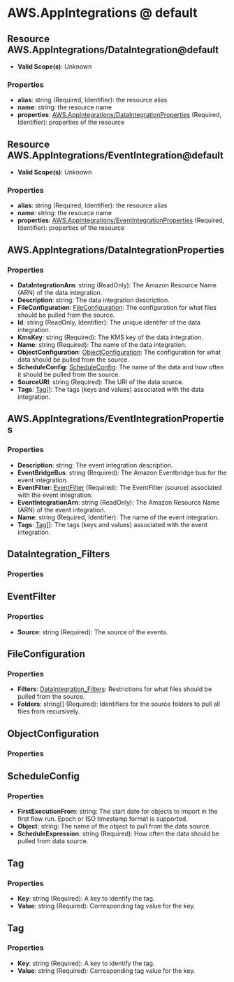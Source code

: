 # AWS.AppIntegrations @ default

## Resource AWS.AppIntegrations/DataIntegration@default
* **Valid Scope(s)**: Unknown
### Properties
* **alias**: string (Required, Identifier): the resource alias
* **name**: string: the resource name
* **properties**: [AWS.AppIntegrations/DataIntegrationProperties](#awsappintegrationsdataintegrationproperties) (Required, Identifier): properties of the resource

## Resource AWS.AppIntegrations/EventIntegration@default
* **Valid Scope(s)**: Unknown
### Properties
* **alias**: string (Required, Identifier): the resource alias
* **name**: string: the resource name
* **properties**: [AWS.AppIntegrations/EventIntegrationProperties](#awsappintegrationseventintegrationproperties) (Required, Identifier): properties of the resource

## AWS.AppIntegrations/DataIntegrationProperties
### Properties
* **DataIntegrationArn**: string (ReadOnly): The Amazon Resource Name (ARN) of the data integration.
* **Description**: string: The data integration description.
* **FileConfiguration**: [FileConfiguration](#fileconfiguration): The configuration for what files should be pulled from the source.
* **Id**: string (ReadOnly, Identifier): The unique identifer of the data integration.
* **KmsKey**: string (Required): The KMS key of the data integration.
* **Name**: string (Required): The name of the data integration.
* **ObjectConfiguration**: [ObjectConfiguration](#objectconfiguration): The configuration for what data should be pulled from the source.
* **ScheduleConfig**: [ScheduleConfig](#scheduleconfig): The name of the data and how often it should be pulled from the source.
* **SourceURI**: string (Required): The URI of the data source.
* **Tags**: [Tag](#tag)[]: The tags (keys and values) associated with the data integration.

## AWS.AppIntegrations/EventIntegrationProperties
### Properties
* **Description**: string: The event integration description.
* **EventBridgeBus**: string (Required): The Amazon Eventbridge bus for the event integration.
* **EventFilter**: [EventFilter](#eventfilter) (Required): The EventFilter (source) associated with the event integration.
* **EventIntegrationArn**: string (ReadOnly): The Amazon Resource Name (ARN) of the event integration.
* **Name**: string (Required, Identifier): The name of the event integration.
* **Tags**: [Tag](#tag)[]: The tags (keys and values) associated with the event integration.

## DataIntegration_Filters
### Properties

## EventFilter
### Properties
* **Source**: string (Required): The source of the events.

## FileConfiguration
### Properties
* **Filters**: [DataIntegration_Filters](#dataintegrationfilters): Restrictions for what files should be pulled from the source.
* **Folders**: string[] (Required): Identifiers for the source folders to pull all files from recursively.

## ObjectConfiguration
### Properties

## ScheduleConfig
### Properties
* **FirstExecutionFrom**: string: The start date for objects to import in the first flow run. Epoch or ISO timestamp format is supported.
* **Object**: string: The name of the object to pull from the data source.
* **ScheduleExpression**: string (Required): How often the data should be pulled from data source.

## Tag
### Properties
* **Key**: string (Required): A key to identify the tag.
* **Value**: string (Required): Corresponding tag value for the key.

## Tag
### Properties
* **Key**: string (Required): A key to identify the tag.
* **Value**: string (Required): Corresponding tag value for the key.

